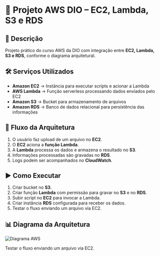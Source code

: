 
# 🚀 Projeto AWS DIO – EC2, Lambda, S3 e RDS  

## 📌 Descrição  
Projeto prático do curso AWS da DIO com integração entre **EC2, Lambda, S3 e RDS**, conforme o diagrama arquitetural.  

## 🛠️ Serviços Utilizados  
- **Amazon EC2** → Instância para executar scripts e acionar a Lambda  
- **AWS Lambda** → Função serverless processando dados enviados pelo EC2  
- **Amazon S3** → Bucket para armazenamento de arquivos  
- **Amazon RDS** → Banco de dados relacional para persistência das informações  

## 📂 Fluxo da Arquitetura  
1. O usuário faz upload de um arquivo no **EC2**.  
2. O **EC2** aciona a **função Lambda**.  
3. A **Lambda** processa os dados e armazena o resultado no **S3**.  
4. Informações processadas são gravadas no **RDS**.  
5. Logs podem ser acompanhados no **CloudWatch**.  

## ▶️ Como Executar  
1. Criar bucket no **S3**.  
2. Criar função **Lambda** com permissão para gravar no **S3** e no **RDS**.  
3. Subir script no **EC2** para invocar a Lambda.  
4. Criar instância **RDS** configurada para receber os dados.  
5. Testar o fluxo enviando um arquivo via EC2.  

## 📊 Diagrama da Arquitetura  
![Diagrama AWS](docs/diagrama.png) 


Testar o fluxo enviando um arquivo via EC2.


